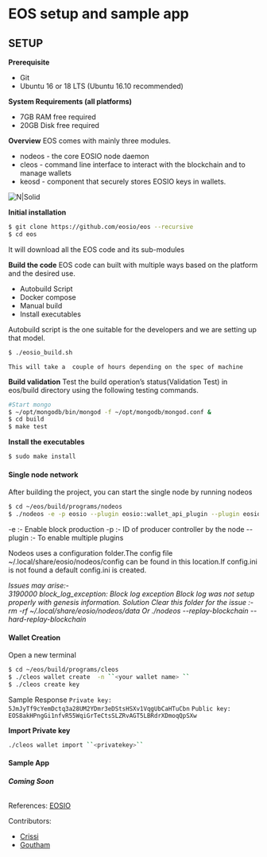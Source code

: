 # EOS setup and sample app
##  **SETUP**
 **Prerequisite**
- Git
- Ubuntu 16 or 18 LTS  (Ubuntu 16.10 recommended)

**System Requirements (all platforms)**
- 7GB RAM free required
- 20GB Disk free required

**Overview**
EOS comes with mainly three modules.
- nodeos  - the core EOSIO node daemon
- cleos - command line interface to interact with the blockchain and to manage wallets 
- keosd - component that securely stores EOSIO keys in wallets. 

![N|Solid](https://files.readme.io/8f31cfd-Basic-EOSIO-System-Architecture.png)

 **Initial installation**
```sh
$ git clone https://github.com/eosio/eos --recursive
$ cd eos
```
It will download all the EOS code and its sub-modules

**Build the code**
EOS code can built with multiple ways based on the platform and the desired use.
- Autobuild Script
- Docker compose
- Manual build
- Install executables

Autobuild script is the one suitable for the developers and we are setting up that model.
```sh
$ ./eosio_build.sh 
```
`This will take a  couple of hours depending on the spec of machine`

**Build validation**
Test the build operation’s status(Validation Test) in eos/build directory using the following testing commands.
```sh
#Start mongo
$ ~/opt/mongodb/bin/mongod -f ~/opt/mongodb/mongod.conf &
$ cd build
$ make test
```
**Install the executables**
```sh
$ sudo make install
```
#### **Single node network**
After building the project, you can start the single node by running nodeos
```sh
$ cd ~/eos/build/programs/nodeos
$ ./nodeos -e -p eosio --plugin eosio::wallet_api_plugin --plugin eosio::chain_api_plugin --plugin eosio::history_api_plugin 
```
-e :-    Enable block production
-p  :-   ID of producer controller by the node
--plugin :- To enable multiple plugins

Nodeos uses a configuration folder.The config file ~/.local/share/eosio/nodeos/config can be found in this location.If config.ini is not found a default config.ini is created.

*Issues may arise:-*  
*3190000 block_log_exception: Block log exception*
*Block log was not setup properly with genesis information.*
*Solution* 
*Clear this folder for the issue :-*
*rm -rf ~/.local/share/eosio/nodeos/data*
*Or  ./nodeos --replay-blockchain --hard-replay-blockchain*

#### **Wallet Creation**
Open a new terminal
```sh
$ cd ~/eos/build/programs/cleos 
$ ./cleos wallet create  -n ``<your wallet name> ``
$ ./cleos create key
```
Sample Response
``Private key: 5JmJyTf9cYemDctq3a28UM2YDmr3eDStsHSXv1VqgUbCaHTuCbn``
   ``Public key: EOS8akHPngGi1nfvR55WqiGrTeCtsSLZRvAGT5LBRdrXDmoqQpSXw``

**Import  Private key**
```sh
./cleos wallet import ``<privatekey>``
```
#### **Sample App**
###### ***Coming Soon***

References: [EOSIO](https://developers.eos.io/eosio-nodeos/docs)

Contributors:
- [Crissi](https://github.com/crissiaccubits)
- [Goutham](https://github.com/goutham-ab)
